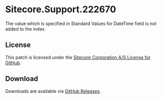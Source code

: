 # Sitecore.Support.222670
The value which is specified in Standard Values for DateTime field is not added to the index.

## License  
This patch is licensed under the [Sitecore Corporation A/S License for GitHub](https://github.com/sitecoresupport/Sitecore.Support.222670/blob/master/LICENSE).  

## Download  
Downloads are available via [GitHub Releases](https://github.com/sitecoresupport/Sitecore.Support.222670/releases).  

